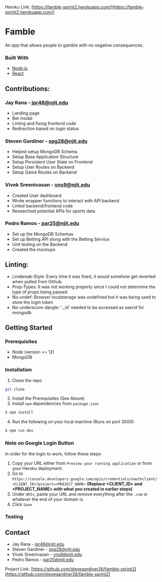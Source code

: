 Heroku Link: [https://famble-sprint2.herokuapp.com/](https://famble-sprint2.herokuapp.com/)
# Famble
An app that allows people to gamble with no negative consequences.

### Built With

* [Node.js](https://nodejs.org/en/docs/)
* [React](https://reactjs.org/docs/getting-started.html)

## Contributions:

### Jay Rana - jpr48@njit.edu

- Landing page
- Bet modal 
- Linting and fixing frontend code
- Redirection based on login status

### Steven Gardiner - spg28@njit.edu 

- Helped setup MongoDB Schema
- Setup Base Application Structure
- Setup Persistent User State on Frontend
- Setup User Routes on Backend
- Setup Game Routes on Backend

### Vivek Sreenivasan - vns9@njit.edu
- Created User dashboard 
- Wrote wrapper functions to interact with API backend
- Linted backend/frontend code
- Researched potential APIs for sports data

### Pedro Ramos - par25@njit.edu
- Set up the MongoDB Schemas
- Set up Betting API along with the Betting Service
- Unit testing on the Backend
- Created the mockups

## Linting:

- Linebreak-Style: Every time it was fixed, it would somehow get reverted when pulled from Github. 
- Prop-Types: It was not working properly since I could not determine the type of props being passed. 
- No-undef: Browser localstorage was undefined but it was being used to store the login token
- No-underscore-dangle: '._id' needed to be accessed as userid for mongodb

## Getting Started


### Prerequisites
* Node (version >= 12)
* MongoDB

### Installation
1. Clone the repo
```sh
git clone 
```
2. Install the Prerequisites (See Above)
3. Install `npm` dependencies from `package.json`
```sh
$ npm install
```
4. Run the following on your local machine (Runs on port 3000):
```sh
$ npm run dev
```

### Note on Google Login Button
In order for the login to work, follow these steps:  
1. Copy your URL either from `Preview your running application` or from your Heroku deployment. 
2. Go to `https://console.developers.google.com/apis/credentials/oauthclient/<CLIENT_ID>?project=<PROJECT_NAME>` **(Replace <CLIENT_ID> and <PROJECT_NAME> with what you created in earlier steps)**
3. Under `URIs`, paste your URL and remove everything after the `.com` or whatever the end of your domain is.
4. Click `Save`

### Testing


## Contact

- Jay Rana - jpr48@njit.edu
- Steven Gardiner - spg28@njit.edu 
- Vivek Sreenivasan - vns9@njit.edu
- Pedro Ramos - par25@njit.edu

Project Link: [https://github.com/stevegardiner26/famble-sprint2](https://github.com/stevegardiner26/famble-sprint2)

